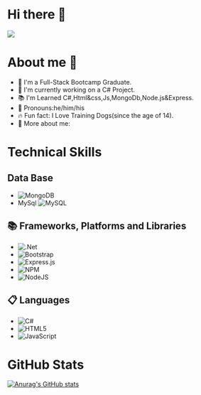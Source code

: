 # Hi there 👋
![](https://komarev.com/ghpvc/?username=your-github-username&label=Nice+To+Meet+You!+You+Are+Visitor+num)


# About me 🙋

 * 🎒 I'm a Full-Stack Bootcamp Graduate.
 * 💚 I'm currently working on a C# Project.
 * 📚 I'm Learned C#,Html&css,Js,MongoDb,Node.js&Express.
 * 🎀 Pronouns:he/him/his
 * 🔥 Fun fact: I Love Training Dogs(since the age of 14).
 * 🤙 More about me:


# Technical Skills

## Data Base
* ![MongoDB](https://img.shields.io/badge/MongoDB-%234ea94b.svg?style=for-the-badge&logo=mongodb&logoColor=white)
* MySql ![MySQL](https://img.shields.io/badge/mysql-%2300f.svg?style=for-the-badge&logo=mysql&logoColor=white)

## 📚 Frameworks, Platforms and Libraries
* ![.Net](https://img.shields.io/badge/.NET-5C2D91?style=for-the-badge&logo=.net&logoColor=white)
* ![Bootstrap](https://img.shields.io/badge/bootstrap-%23563D7C.svg?style=for-the-badge&logo=bootstrap&logoColor=white)
* ![Express.js](https://img.shields.io/badge/express.js-%23404d59.svg?style=for-the-badge&logo=express&logoColor=%2361DAFB)
* ![NPM](https://img.shields.io/badge/NPM-%23000000.svg?style=for-the-badge&logo=npm&logoColor=white)
* ![NodeJS](https://img.shields.io/badge/node.js-6DA55F?style=for-the-badge&logo=node.js&logoColor=white)

## 📋 Languages
* ![C#](https://img.shields.io/badge/c%23-%23239120.svg?style=for-the-badge&logo=c-sharp&logoColor=white)
* ![HTML5](https://img.shields.io/badge/html5-%23E34F26.svg?style=for-the-badge&logo=html5&logoColor=white)
* ![JavaScript](https://img.shields.io/badge/javascript-%23323330.svg?style=for-the-badge&logo=javascript&logoColor=%23F7DF1E)




# GitHub Stats
[![Anurag's GitHub stats](https://github-readme-stats.vercel.app/api?username=Nivben22)](https://github.com/anuraghazra/github-readme-stats)




